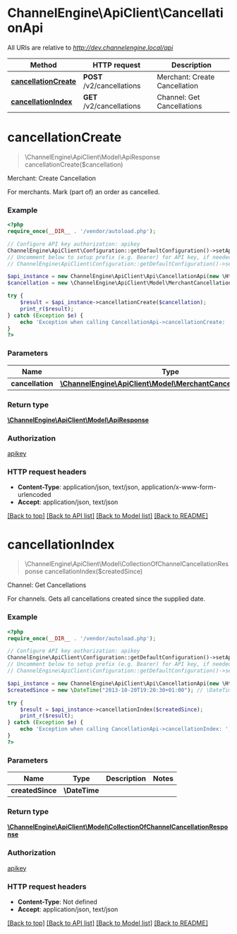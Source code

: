 # ChannelEngine\ApiClient\CancellationApi

All URIs are relative to *http://dev.channelengine.local/api*

Method | HTTP request | Description
------------- | ------------- | -------------
[**cancellationCreate**](CancellationApi.md#cancellationCreate) | **POST** /v2/cancellations | Merchant: Create Cancellation
[**cancellationIndex**](CancellationApi.md#cancellationIndex) | **GET** /v2/cancellations | Channel: Get Cancellations


# **cancellationCreate**
> \ChannelEngine\ApiClient\Model\ApiResponse cancellationCreate($cancellation)

Merchant: Create Cancellation

For merchants.    Mark (part of) an order as cancelled.

### Example
```php
<?php
require_once(__DIR__ . '/vendor/autoload.php');

// Configure API key authorization: apikey
ChannelEngine\ApiClient\Configuration::getDefaultConfiguration()->setApiKey('apikey', 'YOUR_API_KEY');
// Uncomment below to setup prefix (e.g. Bearer) for API key, if needed
// ChannelEngine\ApiClient\Configuration::getDefaultConfiguration()->setApiKeyPrefix('apikey', 'Bearer');

$api_instance = new ChannelEngine\ApiClient\Api\CancellationApi(new \Http\Adapter\Guzzle6\Client());
$cancellation = new \ChannelEngine\ApiClient\Model\MerchantCancellationRequest(); // \ChannelEngine\ApiClient\Model\MerchantCancellationRequest | 

try {
    $result = $api_instance->cancellationCreate($cancellation);
    print_r($result);
} catch (Exception $e) {
    echo 'Exception when calling CancellationApi->cancellationCreate: ', $e->getMessage(), PHP_EOL;
}
?>
```

### Parameters

Name | Type | Description  | Notes
------------- | ------------- | ------------- | -------------
 **cancellation** | [**\ChannelEngine\ApiClient\Model\MerchantCancellationRequest**](../Model/MerchantCancellationRequest.md)|  |

### Return type

[**\ChannelEngine\ApiClient\Model\ApiResponse**](../Model/ApiResponse.md)

### Authorization

[apikey](../../README.md#apikey)

### HTTP request headers

 - **Content-Type**: application/json, text/json, application/x-www-form-urlencoded
 - **Accept**: application/json, text/json

[[Back to top]](#) [[Back to API list]](../../README.md#documentation-for-api-endpoints) [[Back to Model list]](../../README.md#documentation-for-models) [[Back to README]](../../README.md)

# **cancellationIndex**
> \ChannelEngine\ApiClient\Model\CollectionOfChannelCancellationResponse cancellationIndex($createdSince)

Channel: Get Cancellations

For channels.    Gets all cancellations created since the supplied date.

### Example
```php
<?php
require_once(__DIR__ . '/vendor/autoload.php');

// Configure API key authorization: apikey
ChannelEngine\ApiClient\Configuration::getDefaultConfiguration()->setApiKey('apikey', 'YOUR_API_KEY');
// Uncomment below to setup prefix (e.g. Bearer) for API key, if needed
// ChannelEngine\ApiClient\Configuration::getDefaultConfiguration()->setApiKeyPrefix('apikey', 'Bearer');

$api_instance = new ChannelEngine\ApiClient\Api\CancellationApi(new \Http\Adapter\Guzzle6\Client());
$createdSince = new \DateTime("2013-10-20T19:20:30+01:00"); // \DateTime | 

try {
    $result = $api_instance->cancellationIndex($createdSince);
    print_r($result);
} catch (Exception $e) {
    echo 'Exception when calling CancellationApi->cancellationIndex: ', $e->getMessage(), PHP_EOL;
}
?>
```

### Parameters

Name | Type | Description  | Notes
------------- | ------------- | ------------- | -------------
 **createdSince** | **\DateTime**|  |

### Return type

[**\ChannelEngine\ApiClient\Model\CollectionOfChannelCancellationResponse**](../Model/CollectionOfChannelCancellationResponse.md)

### Authorization

[apikey](../../README.md#apikey)

### HTTP request headers

 - **Content-Type**: Not defined
 - **Accept**: application/json, text/json

[[Back to top]](#) [[Back to API list]](../../README.md#documentation-for-api-endpoints) [[Back to Model list]](../../README.md#documentation-for-models) [[Back to README]](../../README.md)

